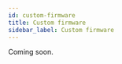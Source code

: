 ```yaml
---
id: custom-firmware
title: Custom firmware
sidebar_label: Custom firmware
---
```


Coming soon.
